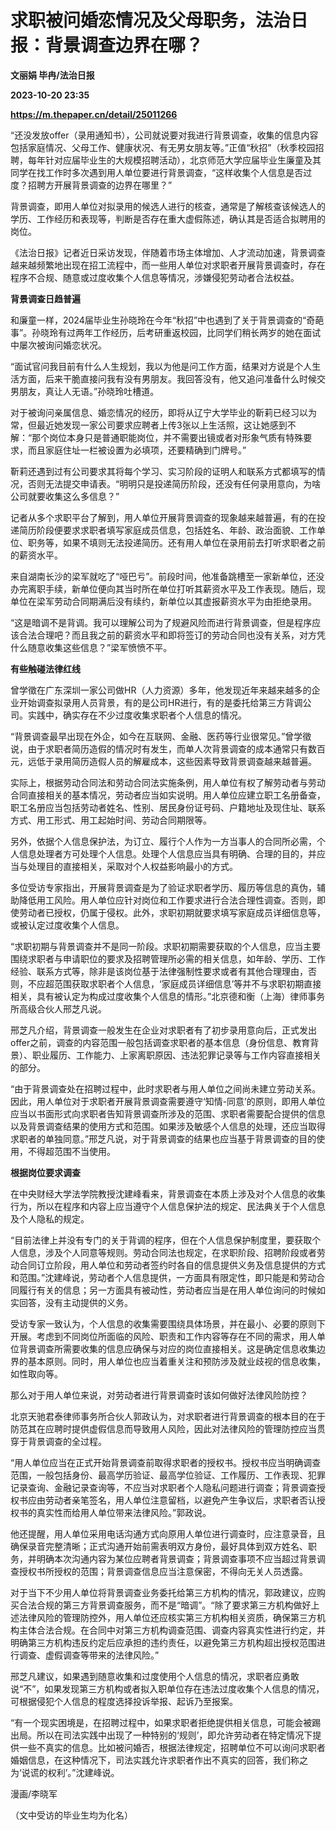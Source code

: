 # 求职被问婚恋情况及父母职务，法治日报：背景调查边界在哪？
**文丽娟 毕冉/法治日报**

**2023-10-20 23:35**

**https://m.thepaper.cn/detail/25011266**

“还没发放offer（录用通知书），公司就说要对我进行背景调查，收集的信息内容包括家庭情况、父母工作、健康状况、有无男女朋友等。”正值“秋招”（秋季校园招聘，每年针对应届毕业生的大规模招聘活动），北京师范大学应届毕业生廉童及其同学在找工作时多次遇到用人单位要进行背景调查，“这样收集个人信息是否过度？招聘方开展背景调查的边界在哪里？”

背景调查，即用人单位对拟录用的候选人进行的核查，通常是了解核查该候选人的学历、工作经历和表现等，判断是否存在重大虚假陈述，确认其是否适合拟聘用的岗位。

《法治日报》记者近日采访发现，伴随着市场主体增加、人才流动加速，背景调查越来越频繁地出现在招工流程中，而一些用人单位对求职者开展背景调查时，存在程序不合规、随意或过度收集个人信息等情况，涉嫌侵犯劳动者合法权益。

**背景调查日趋普遍**

和廉童一样，2024届毕业生孙晓玲在今年“秋招”中也遇到了关于背景调查的“奇葩事”。孙晓玲有过两年工作经历，后考研重返校园，比同学们稍长两岁的她在面试中屡次被询问婚恋状况。

“面试官问我目前有什么人生规划，我以为他是问工作方面，结果对方说是个人生活方面，后来干脆直接问我有没有男朋友。我回答没有，他又追问准备什么时候交男朋友，真让人无语。”孙晓玲吐槽道。

对于被询问亲属信息、婚恋情况的经历，即将从辽宁大学毕业的靳莉已经习以为常，但最近她发现一家公司要求应聘者上传3张以上生活照，这让她感到不解：“那个岗位本身只是普通职能岗位，并不需要出镜或者对形象气质有特殊要求，而且家庭住址一栏被设置为必填项，还要精确到门牌号。”

靳莉还遇到过有公司要求其将每个学习、实习阶段的证明人和联系方式都填写的情况，否则无法提交申请表。“明明只是投递简历阶段，还没有任何录用意向，为啥公司就要收集这么多信息？”

记者从多个求职平台了解到，用人单位开展背景调查的现象越来越普遍，有的在投递简历阶段便要求求职者填写家庭成员信息，包括姓名、年龄、政治面貌、工作单位、职务等，如果不填则无法投递简历。还有用人单位在录用前去打听求职者之前的薪资水平。

来自湖南长沙的梁军就吃了“哑巴亏”。前段时间，他准备跳槽至一家新单位，还没办完离职手续，新单位便向其当时所在单位打听其薪资水平及工作表现。随后，现单位在梁军劳动合同期满后没有续约，新单位以其虚报薪资水平为由拒绝录用。

“这是暗调不是背调。我可以理解公司为了规避风险而进行背景调查，但是程序应该合法合理吧？而且我之前的薪资水平和即将签订的劳动合同也没有关系，对方凭什么随意收集这些信息？”梁军愤愤不平。

**有些触碰法律红线**

曾学徵在广东深圳一家公司做HR（人力资源）多年，他发现近年来越来越多的企业开始调查拟录用人员背景，有的是公司HR进行，有的是委托给第三方背调公司。实践中，确实存在不少过度收集求职者个人信息的情况。

“背景调查最早出现在外企，如今在互联网、金融、医药等行业很常见。”曾学徵说，由于求职者简历造假的情况时有发生，而单人次背景调查的成本通常只有数百元，远低于录用简历造假人员的解雇成本，这些因素导致背景调查越来越普遍。

实际上，根据劳动合同法和劳动合同法实施条例，用人单位有权了解劳动者与劳动合同直接相关的基本情况，劳动者应当如实说明。用人单位应建立职工名册备查，职工名册应当包括劳动者姓名、性别、居民身份证号码、户籍地址及现住址、联系方式、用工形式、用工起始时间、劳动合同期限等。

另外，依据个人信息保护法，为订立、履行个人作为一方当事人的合同所必需，个人信息处理者方可处理个人信息。处理个人信息应当具有明确、合理的目的，并应当与处理目的直接相关，采取对个人权益影响最小的方式。

多位受访专家指出，开展背景调查是为了验证求职者学历、履历等信息的真伪，辅助降低用工风险。用人单位应针对岗位和工作要求进行合法合理性调查。否则，即使劳动者已授权，仍属于侵权。此外，求职初期就要求填写家庭成员详细信息等，或被认定过度收集个人信息。

“求职初期与背景调查并不是同一阶段。求职初期需要获取的个人信息，应当主要围绕求职者与申请职位的要求及招聘管理所必需的相关信息，如年龄、学历、工作经验、联系方式等，除非是该岗位基于法律强制性要求或者有其他合理理由，否则，不应超范围获取求职者个人信息，‘家庭成员详细信息’等并不与求职初期直接相关，具有被认定为构成过度收集个人信息的情形。”北京德和衡（上海）律师事务所高级合伙人邢芝凡说。

邢芝凡介绍，背景调查一般发生在企业对求职者有了初步录用意向后，正式发出offer之前，调查的内容范围一般包括调查求职者的基本信息（身份信息、教育背景）、职业履历、工作能力、上家离职原因、违法犯罪记录等与工作内容直接相关的部分。

“由于背景调查处在招聘过程中，此时求职者与用人单位之间尚未建立劳动关系。因此，用人单位对于求职者开展背景调查需要遵守‘知情-同意’的原则，即用人单位应当以书面形式向求职者告知背景调查所涉及的范围、求职者需要配合提供的信息以及背景调查结果的使用方式和范围。如果涉及敏感个人信息的处理，还应当取得求职者的单独同意。”邢芝凡说，对于背景调查的结果也应当基于背景调查的目的使用，不得超范围不当使用。

**根据岗位要求调查**

在中央财经大学法学院教授沈建峰看来，背景调查在本质上涉及对个人信息的收集行为，所以在程序和内容上应当遵守个人信息保护法的规定、民法典关于个人信息及个人隐私的规定。

“目前法律上并没有专门的关于背调的程序，但在个人信息保护制度里，要获取个人信息，涉及个人同意等规则。劳动合同法也规定，在求职阶段、招聘阶段或者劳动合同订立阶段，用人单位和劳动者签约时各自的信息提供义务及信息提供的方式和范围。”沈建峰说，劳动者个人信息提供，一方面具有限定性，即只能是和劳动合同履行有关的信息；另一方面具有被动性，劳动者应当是在用人单位询问的时候如实回答，没有主动提供的义务。

受访专家一致认为，个人信息的收集需要围绕具体场景，并在最小、必要的原则下开展。考虑到不同岗位所面临的风险、职责和工作内容等存在不同的需求，用人单位背景调查所需要收集的信息应确保与对应的岗位直接相关。这是确定信息收集边界的基本原则。同时，用人单位也应当着重关注和预防涉及就业歧视的信息收集，如性取向等。

那么对于用人单位来说，对劳动者进行背景调查时该如何做好法律风险防控？

北京天驰君泰律师事务所合伙人郭政认为，对求职者进行背景调查的根本目的在于防范其在应聘时提供虚假信息而导致用人风险，因此对法律风险的管理防控应当贯穿于背景调查的全过程。

“用人单位应当在正式开始背景调查前取得求职者的授权书。授权书应当明确调查范围，一般包括身份、最高学历验证、最高学位验证、工作履历、工作表现、犯罪记录查询、金融记录查询等，不应当对求职者个人隐私问题进行调查；背景调查授权书应由劳动者亲笔签名，用人单位注意留档，以避免产生争议后，求职者否认授权书的真实性而给用人单位带来法律风险。”郭政说。

他还提醒，用人单位采用电话沟通方式向原用人单位进行调查时，应注意录音，且确保录音完整清晰；正式沟通开始前需表明双方身份，最好具体到双方姓名、职务，并明确本次沟通内容为某位应聘者背景调查；背景调查事项不应当超过背景调查授权书所授权的范围；背景调查信息应当注意保密，不得向无关人员透露。

对于当下不少用人单位将背景调查业务委托给第三方机构的情况，郭政建议，应购买合法合规的第三方背景调查服务，而不是“暗调”。“除了要求第三方机构做好上述法律风险的管理防控外，用人单位还应核实第三方机构相关资质，确保第三方机构主体合法合规。在合同中对第三方机构调查范围、调查内容真实性进行约定，并明确第三方机构违反约定后应承担的违约责任，以避免第三方机构超出授权范围进行调查、虚假调查等带来的法律风险。”

邢芝凡建议，如果遇到随意收集和过度使用个人信息的情况，求职者应勇敢说“不”，如果发现第三方机构或者拟入职单位存在违法过度收集个人信息的情况，可根据侵犯个人信息的程度选择投诉举报、起诉乃至报案。

“有一个现实困境是，在招聘过程中，如果求职者拒绝提供相关信息，可能会被踢出局。所以在司法实践中出现了一种特别的‘规则’，即允许劳动者在特定情况下提供一些不真实的信息。比如被问婚否，根据法律规定，招聘单位不可以询问求职者婚姻信息，在这种情况下，司法实践允许求职者作出不真实的回答，我们称之为‘说谎的权利’。”沈建峰说。

漫画/李晓军　　

（文中受访的毕业生均为化名）
